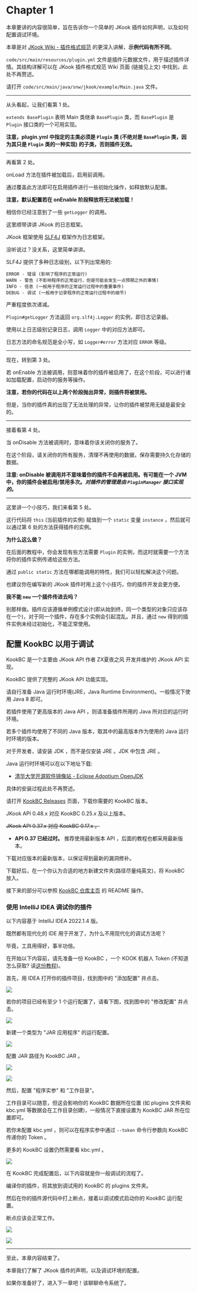 # Chapter 1

本章要讲的内容很简单，旨在告诉你一个简单的 JKook 插件如何声明，以及如何配置调试环境。

本章是对 [JKook Wiki - 插件格式规范](https://github.com/SNWCreations/JKook/wiki/Plugin-Format) 的更深入讲解，**示例代码有所不同**。

`code/src/main/resources/plugin.yml` 文件是插件元数据文件，用于描述插件详情。其结构详解可以在 JKook 插件格式规范 Wiki 页面 (链接见上文) 中找到，此处不再赘述。

请打开 `code/src/main/java/snw/jkook/example/Main.java` 文件。

---

从头看起，让我们看第 1 处。

`extends BasePlugin` 表明 Main 类继承 `BasePlugin` 类，而 `BasePlugin` 是 `Plugin` 接口类的一个可用实现。

**注意，plugin.yml 中指定的主类必须是 `Plugin` 类 (不绝对是 `BasePlugin` 类，因为其只是 `Plugin` 类的一种实现) 的子类，否则插件无效。**

---

再看第 2 处。

onLoad 方法在插件被加载后，启用前调用。

通过覆盖此方法即可在启用插件进行一些初始化操作，如释放默认配置。

**注意，默认配置若在 onEnable 阶段释放将无法被加载！**

相信你已经注意到了一些 `getLogger` 的调用。

这里顺带讲讲 JKook 的日志框架。

JKook 框架使用 [SLF4J](https://www.slf4j.org) 框架作为日志框架。

没听说过？没关系，这里简单讲讲。

SLF4J 提供了多种日志级别，以下列出常用的:

```text
ERROR - 错误 (影响了程序的正常运行)
WARN - 警告 (不影响程序的正常运行，但是可能会发生一点预期之外的事情)
INFO - 信息 (一般用于程序的正常运行过程中的重要事件)
DEBUG - 调试 (一般用于记录程序的正常运行过程中的细节)
```

严重程度依次递减。

`Plugin#getLogger` 方法返回 `org.slf4j.Logger` 的实例，即日志记录器。

使用以上日志级别记录日志，调用 `Logger` 中的对应方法即可。

日志方法的命名规范是全小写，如 `Logger#error` 方法对应 `ERROR` 等级。

---

现在，转到第 3 处。

若 onEnable 方法被调用，则意味着你的插件被启用了，在这个阶段，可以进行诸如加载配置，启动你的服务等操作。

**注意，若你的代码在以上两个阶段抛出异常，则插件将被禁用。**

但是，当你的插件真的出现了无法处理的异常，让你的插件被禁用无疑是最安全的。

---

接着看第 4 处。

当 onDisable 方法被调用时，意味着你该关闭你的服务了。

在这个阶段，请关闭你的所有服务，清理不再使用的数据，保存需要持久化存储的数据。

**注意: onDisable 被调用并不意味着你的插件不会再被启用。有可能在一个 JVM 中，你的插件会被启用/禁用多次。_对插件的管理是由 `PluginManager` 接口实现的。_**

---

这里讲一个小技巧，我们来看第 5 处。

这行代码将 `this` (当前插件的实例) 赋值到一个 `static` 变量 `instance` ，然后就可以通过第 6 处的方法获得插件的实例。

**为什么这么做？**

在后面的教程中，你会发现有些方法需要 `Plugin` 的实例，而这时就需要一个方法将你的插件实例传递给这些方法。

通过 `public static` 方法在哪都能调用的特性，我们可以轻松解决这个问题。

也建议你在编写新的 JKook 插件时用上这个小技巧，你的插件开发会更方便。

**我不能 `new` 一个插件传进去吗？**

别那样做。插件应该遵循单例模式设计(即从始到终，同一个类型的对象只应该存在一个)，对于同一个插件，存在多个实例会引起混乱。并且，通过 `new` 得到的插件实例未经过初始化，不能正常使用。

## 配置 KookBC 以用于调试

KookBC 是一个主要由 JKook API 作者 ZX夏夜之风 开发并维护的 JKook API 实现。

KookBC 提供了完整的 JKook API 功能实现。

请自行准备 Java 运行时环境(JRE，Java Runtime Environment)。一般情况下使用 Java 8 即可。

若插件使用了更高版本的 Java API ，则请准备插件所用的 Java 所对应的运行时环境。

若多个插件均使用了不同的 Java 版本，取其中的最高版本作为使用的 Java 运行时环境的版本。

对于开发者，请安装 JDK ，而不是仅安装 JRE 。JDK 中包含 JRE 。

Java 运行时环境可以在以下地址下载:
* [清华大学开源软件镜像站 - Eclipse Adoptium OpenJDK](https://mirror.tuna.tsinghua.edu.cn/Adoptium)

具体的安装过程此处不再赘述。

请打开 [KookBC Releases](https://github.com/SNWCreations/KookBC/releases) 页面，下载你需要的 KookBC 版本。

JKook API 0.48.x 对应 KookBC 0.25.x 及以上版本。

~~JKook API 0.37.x 对应 KookBC 0.17.x 。~~
* **API 0.37 已经过时。** 推荐使用最新版本 API ，后面的教程也都采用最新版本。

下载对应版本的最新版本，以保证得到最新的漏洞修补。

下载好后，在一个你认为合适的地方新建文件夹(路径尽量纯英文)，将 KookBC 放入。

接下来的部分可以参照 [KookBC 仓库主页](https://github.com/SNWCreations/KookBC) 的 README 操作。

### 使用 IntelliJ IDEA 调试你的插件

以下内容基于 IntelliJ IDEA 2022.1.4 版。

既然都有现代化的 IDE 用于开发了，为什么不用现代化的调试方法呢？

毕竟，工具用得好，事半功倍。

在开始以下内容前，请先准备一份 KookBC ，一个 KOOK 机器人 Token (不知道怎么获取? 读[这份教程](../Get_Bot_Token.md))。

首先，用 IDEA 打开你的插件项目，找到图中的 "添加配置" 并点击。

![](images/0.png)

若你的项目已经有至少 1 个运行配置了，请看下图，找到图中的 "修改配置" 并点击。

![](images/1.png)

新建一个类型为 "JAR 应用程序" 的运行配置。

![](images/2.png)

配置 JAR 路径为 KookBC JAR 。

![](images/3.png)

![](images/4.png)

然后，配置 "程序实参" 和 "工作目录"。

工作目录可以随意，但这会影响你的 KookBC 数据所在位置 (如 plugins 文件夹和 kbc.yml 等数据会在工作目录创建)，一般情况下直接设置为 KookBC JAR 所在位置即可。

若你未配置 kbc.yml ，则可以在程序实参中通过 `--token` 命令行参数向 KookBC 传递你的 Token 。

更多的 KookBC 设置仍然需要看 kbc.yml 。

![](images/5.png)

在 KookBC 完成配置后，以下内容就是你一般调试的流程了。

编译你的插件，将其放到调试用的 KookBC 的 plugins 文件夹。

然后在你的插件源代码中打上断点，接着以调试模式启动你的 KookBC 运行配置。

断点应该会正常工作。

![](images/6.png)

![](images/7.png)

---

至此，本章内容结束了。

本章我们了解了 JKook 插件的声明，以及调试环境的配置。

如果你准备好了，进入下一章吧！该聊聊命令系统了。
